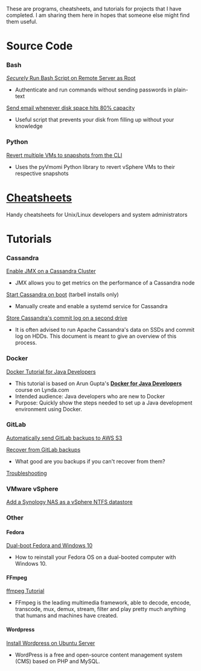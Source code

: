 These are programs, cheatsheets, and tutorials for projects that I have completed. I am sharing them here in hopes that someone else might find them useful. 

# Source Code
### Bash
[*Securely* Run Bash Script on Remote Server as Root](src/ssh-rpm-install.sh)
- Authenticate and run commands without sending passwords in plain-text

[Send email whenever disk space hits 80% capacity](src/email-storage-alert.sh)
- Useful script that prevents your disk from filling up without your knowledge

### Python
[Revert multiple VMs to snapshots from the CLI](https://github.com/vmware/pyvmomi-community-samples/pull/483)
- Uses the pyVmomi Python library to revert vSphere VMs to their respective snapshots

# [Cheatsheets](https://github.com/tyler-hitzeman/cheatsheets)
Handy cheatsheets for Unix/Linux developers and system administrators

# Tutorials
### Cassandra
[Enable JMX on a Cassandra Cluster](cassandra/cassandra-jconsole-monitor.md)
- JMX allows you to get metrics on the performance of a Cassandra node

[Start Cassandra on boot](src/cassandra-start.sh) (tarbell installs only)
- Manually create and enable a systemd service for Cassandra

[Store Cassandra's commit log on a second drive](cassandra/cassandra-separate-drives.md)
- It is often advised to run Apache Cassandra's data on SSDs and commit log on HDDs. This document is meant to give an overview of this process. 

### Docker
[Docker Tutorial for Java Developers](docker-for-java-tutorial.md)
- This tutorial is based on Arun Gupta's [**Docker for Java Developers**](https://www.lynda.com/Docker-tutorials/Docker-Java-developers/576584-2.html) course on Lynda.com
- Intended audience: Java developers who are new to Docker
- Purpose: Quickly show the steps needed to set up a Java development environment using Docker. 

### GitLab
[Automatically send GitLab backups to AWS S3](gitlab/backup-recover.md)

[Recover from GitLab backups](gitlab/backup-recover.md)
- What good are you backups if you can't recover from them?

[Troubleshooting](gitlab/troubleshooting.md)

### VMware vSphere
[Add a Synology NAS as a vSphere NTFS datastore](vmware/nas-datastore.md)

### Other  
#### Fedora
[Dual-boot Fedora and Windows 10](dual-boot-fedora-windows10.md)
- How to reinstall your Fedora OS on a dual-booted computer with Windows 10.

#### FFmpeg
[ffmpeg Tutorial](ffmpeg-tutorial.md)
- FFmpeg is the leading multimedia framework, able to decode, encode, transcode, mux, demux, stream, filter and play pretty much anything that humans and machines have created.

#### Wordpress
[Install Wordpress on Ubuntu Server](wordpress-ubuntu-setup.md)
- WordPress is a free and open-source content management system (CMS) based on PHP and MySQL.
